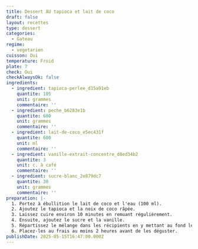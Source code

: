 ```yaml
---
title: Dessert AU tapioca et lait de coco
draft: false
layout: recettes
type: dessert
categories:
  - Gateau
regime:
  - vegetarien
cuisson: Oui
temperature: Froid
plate: 7
check: Oui
checkAlwaysOk: false
ingredients:
  - ingredient: tapioca-perlee_d15a91eb
    quantite: 105
    unit: grammes
    commentaire: ''
  - ingredient: peche_b6283e1b
    quantite: 600
    unit: grammes
    commentaire: ''
  - ingredient: lait-de-coco_e5ec431f
    quantite: 600
    unit: ml
    commentaire: ''
  - ingredient: vanille-extrait-concentre_d8ed34b2
    quantite: 3
    unit: c. à café
    commentaire: ''
  - ingredient: sucre-blanc_2e879dc7
    quantite: 30
    unit: grammes
    commentaire: ''
preparation: |-
  1. Portez à ébullition le lait de coco et l'eau (100 ml).
  2. Ajoutez le tapioca et la noix de coco râpée.
  3. Laissez cuire environ 10 minutes en remuant régulièrement.
  4. Ensuite, ajoutez le sucre et la vanille.
  5. Répartissez le mélange dans les récipients en y mettant au fond les fruits.
  6. Placez-les au frais au moins 2 heures avant de les déguster.
publishDate: 2025-05-15T16:47:00.000Z
---
```


